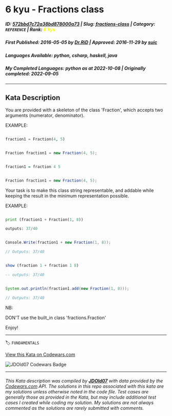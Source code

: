 # 6 kyu - Fractions class

##### **ID**: [572bbd7c72a38bd878000a73](https://www.codewars.com/kata/572bbd7c72a38bd878000a73) | **Slug**: [fractions-class](https://www.codewars.com/kata/572bbd7c72a38bd878000a73) | **Category**: `REFERENCE` | **Rank**: <span style="color:yellow">6 kyu</span>

##### **First Published**: 2016-05-05 ***by*** [Dr.RiD](https://www.codewars.com/users/Dr.RiD) | **Approved**: 2016-11-29 ***by*** [suic](https://www.codewars.com/users/suic)

##### **Languages Available**: python, csharp, haskell, java

##### **My Completed Languages**: python ***as at*** 2022-10-08 | **Originally completed**: 2022-09-05

---

## Kata Description


You are provided with a skeleton of the class 'Fraction', which accepts two arguments (numerator, denominator).



EXAMPLE:

```python

fraction1 = Fraction(4, 5)

```

```csharp

Fraction fraction1 = new Fraction(4, 5);

```

```haskell

fraction1 = fraction 4 5

```

```java

Fraction fraction1 = new Fraction(4, 5);

```



Your task is to make this class string representable, and addable while keeping the result in the minimum representation possible.



EXAMPLE:

```python

print (fraction1 + Fraction(1, 8))

outputs: 37/40

```

```csharp

Console.Write(fraction1 + new Fraction(1, 8));

// Outputs: 37/40

```

```haskell

show (fraction 1 + fraction 1 8)

-- outputs: 37/40

```

```java

System.out.println(fraction1.add(new Fraction(1, 8)));

// Outputs: 37/40

```

NB:

DON'T use the built_in class 'fractions.Fraction'



Enjoy!

---


🏷 `FUNDAMENTALS`


[View this Kata on Codewars.com](https://www.codewars.com/kata/572bbd7c72a38bd878000a73)

![](https://www.codewars.com/users/jdold07/badges/large "JDOld07 Codewars Badge")

---

###### *This Kata description was compiled by [**JDOld07**](https://tpstech.dev) with data provided by the [Codewars.com](https://www.codewars.com) API.  The solutions in this repo associated with this kata are my solutions unless otherwise noted in the code file.  Test cases are generally those as provided in the Kata, but may include additional test cases I created while coding my solution.  My solutions are not always commented as the solutions are rarely submitted with comments.*
